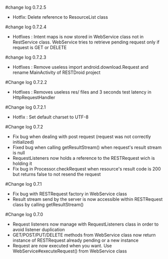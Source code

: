 #change log 0.7.2.5
*	Hotfix: Delete reference to ResourceList class

#change log 0.7.2.4
* Hotfixes : Intent maps is now stored in WebService class not in RestService class. WebService tries to retrieve pending request only if request is GET or DELETE

#change log 0.7.2.3
*	Hotfixes : Remove useless import android.download.Request and rename MainActivity of RESTDroid project

#Change log 0.7.2.2
*	Hotfixes : Removes useless res/ files and 3 seconds test latency in HttpRequestHandler

#Change log 0.7.2.1
*	Hotfix : Set default charset to UTF-8

#Change log 0.7.2
*	Fix bug when dealing with post request (request was not correctly initialized)
*	Fixed bug when calling getResultStream() when request's result stream is null
*	RequestListeners now holds a reference to the RESTRequest wich is holding it
*	Fix bug in Processor.checkRequest when resource's result code is 200 but returns false to not resend the request

#Change log 0.7.1
*	Fix bug with RESTRequest factory in WebService class
*	Result stream send by the server is now accessible within RESTRequest class by calling getResultStream()

#Change log 0.7.0

*	Request listeners now manage with RequestListeners class in order to avoid listener duplication
*	GET/POST/PUT/DELETE methods from WebService class now return instance of RESTRequest already pending or a new instance
*	Request are now executed when you want. Use WebService#executeRequest() from WebService class